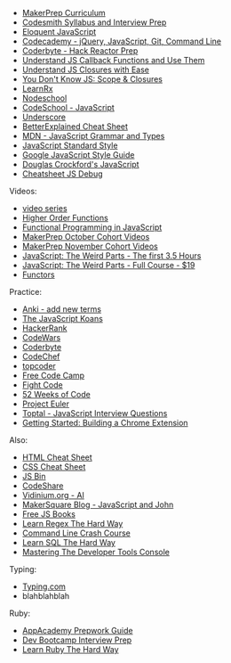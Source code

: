 
* [MakerPrep Curriculum](https://github.com/MakerPrepLA/makerprepla)
* [Codesmith Syllabus and Interview Prep](https://gallery.mailchimp.com/da60d9c5e75cbb19470ec4fa6/files/Codesmith_Syllabus.pdf)
* [Eloquent JavaScript](http://eloquentjavascript.net/index.html)
* [Codecademy - jQuery, JavaScript, Git, Command Line](https://www.codecademy.com/learn)
* [Coderbyte - Hack Reactor Prep](https://coderbyte.com/course/prepare-hack-reactor)
* [Understand JS Callback Functions and Use Them](http://javascriptissexy.com/understand-javascript-callback-functions-and-use-them/)
* [Understand JS Closures with Ease](http://javascriptissexy.com/understand-javascript-closures-with-ease/)
* [You Don't Know JS: Scope & Closures](https://github.com/getify/You-Dont-Know-JS/tree/master/scope%20%26%20closures)
* [LearnRx](http://reactivex.io/learnrx/)
* [Nodeschool](http://nodeschool.io/)
* [CodeSchool - JavaScript](https://www.codeschool.com/paths/javascript)
* [Underscore](http://underscorejs.org/)
* [BetterExplained Cheat Sheet](http://betterexplained.com/cheatsheet/)
* [MDN - JavaScript Grammar and Types](https://developer.mozilla.org/en-US/docs/Web/JavaScript/Guide/Grammar_and_types)
* [JavaScript Standard Style](https://github.com/feross/standard)
* [Google JavaScript Style Guide](https://google.github.io/styleguide/javascriptguide.xml)
* [Douglas Crockford's JavaScript](http://javascript.crockford.com/)
* [Cheatsheet JS Debug](https://www.scribd.com/doc/290695265/Cheatsheet-JS-Debug)

Videos:

* [video series](https://egghead.io/lessons/javascript-chaining-the-array-map-and-filter-methods)
* [Higher Order Functions](https://www.youtube.com/watch?v=BMUiFMZr7vk)
* [Functional Programming in JavaScript](https://youtu.be/BMUiFMZr7vk)
* [MakerPrep October Cohort Videos](https://drive.google.com/drive/u/3/folders/0B95dPCEAhWXQOTlOSmNWZmhoZms)
* [MakerPrep November Cohort Videos](https://drive.google.com/folderview?id=0B6PUfb8GkW4Eb2VFNG5LdGs1U1k&usp=drive_web)
* [JavaScript: The Weird Parts - The first 3.5 Hours](https://youtu.be/Bv_5Zv5c-Ts)
* [JavaScript: The Weird Parts - Full Course - $19](https://www.udemy.com/understand-javascript/)
* [Functors](https://youtu.be/DisD9ftUyCk)

Practice:
* [Anki - add new terms](https://ankiweb.net/decks/)
* [The JavaScript Koans](https://github.com/mrdavidlaing/javascript-koans)
* [HackerRank](https://www.hackerrank.com/domains/algorithms/warmup)
* [CodeWars](http://www.codewars.com/)
* [Coderbyte](http://coderbyte.com/)
* [CodeChef](https://www.codechef.com/)
* [topcoder](https://www.topcoder.com/)
* [Free Code Camp](http://www.freecodecamp.com/)
* [Fight Code](http://fightcodegame.com/)
* [52 Weeks of Code](http://www.dreamincode.net/forums/topic/148191-week-%231-challenge-jquery-effects/)
* [Project Euler](https://projecteuler.net/)
* [Toptal - JavaScript Interview Questions](http://www.toptal.com/javascript/interview-questions)
* [Getting Started: Building a Chrome Extension](https://developer.chrome.com/extensions/getstarted)


Also:
* [HTML Cheat Sheet](http://makerprepla.divshot.io/pages/appendages/html5-cheat-sheet.pdf)
* [CSS Cheat Sheet](http://makerprepla.divshot.io/pages/appendages/css3-cheat-sheet.pdf)
* [JS Bin](jsbin.com)
* [CodeShare](https://codeshare.io/)
* [Vidinium.org - AI](http://vindinium.org/)
* [MakerSquare Blog - JavaScript and John](https://javascriptjohn.wordpress.com/)
* [Free JS Books](http://jsbooks.revolunet.com/)
* [Learn Regex The Hard Way](http://regex.learncodethehardway.org/book/)
* [Command Line Crash Course](http://cli.learncodethehardway.org/book/)
* [Learn SQL The Hard Way](http://sql.learncodethehardway.org/book/)
* [Mastering The Developer Tools Console](http://blog.teamtreehouse.com/mastering-developer-tools-console)

Typing:
* [Typing.com](https://www.typing.com)
* blahblahblah

Ruby:
* [AppAcademy Prepwork Guide](http://www.appacademy.io/assets/App_Academy_Prepwork_Studyguide.pdf)
* [Dev Bootcamp Interview Prep](http://devbootcamp.com/interview-prep.pdf)
* [Learn Ruby The Hard Way](http://learnrubythehardway.org/book/)
